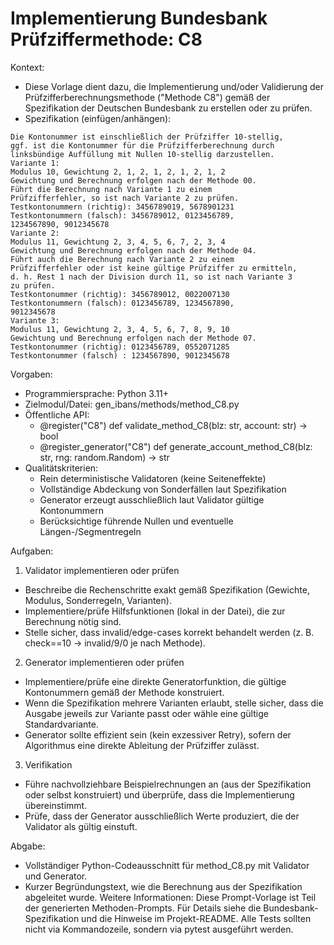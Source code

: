# Implementierung Bundesbank Prüfziffermethode: C8

Kontext:
- Diese Vorlage dient dazu, die Implementierung und/oder Validierung der Prüfzifferberechnungsmethode ("Methode C8") gemäß der Spezifikation der Deutschen Bundesbank zu erstellen oder zu prüfen.
- Spezifikation (einfügen/anhängen):

```Text
Die Kontonummer ist einschließlich der Prüfziffer 10-stellig,
ggf. ist die Kontonummer für die Prüfzifferberechnung durch
linksbündige Auffüllung mit Nullen 10-stellig darzustellen.
Variante 1:
Modulus 10, Gewichtung 2, 1, 2, 1, 2, 1, 2, 1, 2
Gewichtung und Berechnung erfolgen nach der Methode 00.
Führt die Berechnung nach Variante 1 zu einem
Prüfzifferfehler, so ist nach Variante 2 zu prüfen.
Testkontonummern (richtig): 3456789019, 5678901231
Testkontonummern (falsch): 3456789012, 0123456789,
1234567890, 9012345678
Variante 2:
Modulus 11, Gewichtung 2, 3, 4, 5, 6, 7, 2, 3, 4
Gewichtung und Berechnung erfolgen nach der Methode 04.
Führt auch die Berechnung nach Variante 2 zu einem
Prüfzifferfehler oder ist keine gültige Prüfziffer zu ermitteln,
d. h. Rest 1 nach der Division durch 11, so ist nach Variante 3
zu prüfen.
Testkontonummer (richtig): 3456789012, 0022007130
Testkontonummern (falsch): 0123456789, 1234567890,
9012345678
Variante 3:
Modulus 11, Gewichtung 2, 3, 4, 5, 6, 7, 8, 9, 10
Gewichtung und Berechnung erfolgen nach der Methode 07.
Testkontonummer (richtig): 0123456789, 0552071285
Testkontonummer (falsch) : 1234567890, 9012345678
```

Vorgaben:
- Programmiersprache: Python 3.11+
- Zielmodul/Datei: gen_ibans/methods/method_C8.py
- Öffentliche API:
  - @register("C8") def validate_method_C8(blz: str, account: str) -> bool
  - @register_generator("C8") def generate_account_method_C8(blz: str, rng: random.Random) -> str
- Qualitätskriterien:
  - Rein deterministische Validatoren (keine Seiteneffekte)
  - Vollständige Abdeckung von Sonderfällen laut Spezifikation
  - Generator erzeugt ausschließlich laut Validator gültige Kontonummern
  - Berücksichtige führende Nullen und eventuelle Längen-/Segmentregeln

Aufgaben:
1) Validator implementieren oder prüfen
- Beschreibe die Rechenschritte exakt gemäß Spezifikation (Gewichte, Modulus, Sonderregeln, Varianten).
- Implementiere/prüfe Hilfsfunktionen (lokal in der Datei), die zur Berechnung nötig sind.
- Stelle sicher, dass invalid/edge-cases korrekt behandelt werden (z. B. check==10 -> invalid/9/0 je nach Methode).

2) Generator implementieren oder prüfen
- Implementiere/prüfe eine direkte Generatorfunktion, die gültige Kontonummern gemäß der Methode konstruiert.
- Wenn die Spezifikation mehrere Varianten erlaubt, stelle sicher, dass die Ausgabe jeweils zur Variante passt oder wähle eine gültige Standardvariante.
- Generator sollte effizient sein (kein exzessiver Retry), sofern der Algorithmus eine direkte Ableitung der Prüfziffer zulässt.

3) Verifikation
- Führe nachvollziehbare Beispielrechnungen an (aus der Spezifikation oder selbst konstruiert) und überprüfe, dass die Implementierung übereinstimmt.
- Prüfe, dass der Generator ausschließlich Werte produziert, die der Validator als gültig einstuft.

Abgabe:
- Vollständiger Python-Codeausschnitt für method_C8.py mit Validator und Generator.
- Kurzer Begründungstext, wie die Berechnung aus der Spezifikation abgeleitet wurde.
Weitere Informationen: Diese Prompt-Vorlage ist Teil der generierten Methoden-Prompts. Für Details siehe die Bundesbank-Spezifikation und die Hinweise im Projekt-README.
Alle Tests sollten nicht via Kommandozeile, sondern via pytest ausgeführt werden.
